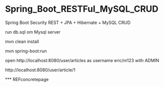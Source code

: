 # Spring_Boot_RESTFul_MySQL_CRUD
 Spring Boot Security REST + JPA + Hibernate + MySQL CRUD
 
 
 run db.sql om Mysql server
 
 mvn clean install
 
 mvn spring-boot:run 
 
open  http://localhost:8080/user/articles
as username eric/m123 with ADMIN 

http://localhost:8080/user/article/1










*** REFconcretepage

